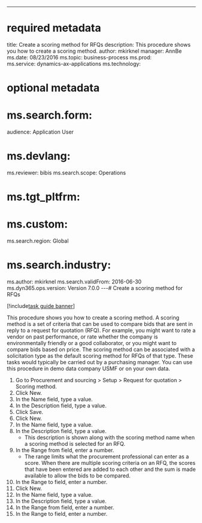 --- 
# required metadata 
 
title: Create a scoring method for RFQs
description: This procedure shows you how to create a scoring method. 
author: mkirknel
manager: AnnBe 
ms.date: 08/23/2016
ms.topic: business-process 
ms.prod:  
ms.service: dynamics-ax-applications 
ms.technology:  
 
# optional metadata 
 
# ms.search.form:   
audience: Application User 
# ms.devlang:  
ms.reviewer: bibis
ms.search.scope: Operations 
# ms.tgt_pltfrm:  
# ms.custom:  
ms.search.region: Global
# ms.search.industry: 
ms.author: mkirknel
ms.search.validFrom: 2016-06-30 
ms.dyn365.ops.version: Version 7.0.0 
---# Create a scoring method for RFQs

[!include[task guide banner](../../includes/task-guide-banner.md)]

This procedure shows you how to create a scoring method. A scoring method is a set of criteria that can be used to compare bids that are sent in reply to a request for quotation (RFQ). For example, you might want to rate a vendor on past performance, or rate whether the company is environmentally friendly or a good collaborator, or you might want to compare bids based on price. The scoring method can be associated with a solicitation type as the default scoring method for RFQs of that type. These tasks would typically be carried out by a purchasing manager. You can use this procedure in demo data company USMF or on your own data.

1. Go to Procurement and sourcing > Setup > Request for quotation > Scoring method.
2. Click New.
3. In the Name field, type a value.
4. In the Description field, type a value.
5. Click Save.
6. Click New.
7. In the Name field, type a value.
8. In the Description field, type a value.
    * This description is shown along with the scoring method name when a scoring method is selected for an RFQ.  
9. In the Range from field, enter a number.
    * The range limits what the procurement professional can enter as a score. When there are multiple scoring criteria on an RFQ, the scores that have been entered are added to each other and the sum is made available to allow the bids to be compared.  
10. In the Range to field, enter a number.
11. Click New.
12. In the Name field, type a value.
13. In the Description field, type a value.
14. In the Range from field, enter a number.
15. In the Range to field, enter a number.

